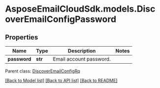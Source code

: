 # AsposeEmailCloudSdk.models.DiscoverEmailConfigPassword
## Properties
Name | Type | Description | Notes
------------ | ------------- | ------------- | -------------
**password** | **str** | Email account password.              | 

 Parent class: [DiscoverEmailConfigRq](DiscoverEmailConfigRq.md)

[[Back to Model list]](README.md#documentation-for-models) [[Back to API list]](README.md#documentation-for-api-endpoints) [[Back to README]](README.md)


